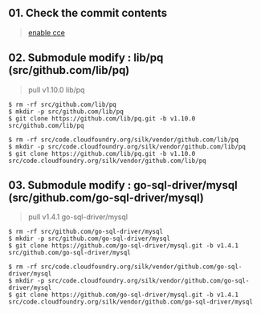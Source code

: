 ## 01. Check the commit contents
> [enable cce](https://github.com/PaaS-TA/silk-release/commit/60db690221b2570cab9721a3e6a18fab7ce92a72)

## 02. Submodule modify : lib/pq (src/github.com/lib/pq)
> pull v1.10.0 lib/pq
``` 
$ rm -rf src/github.com/lib/pq
$ mkdir -p src/github.com/lib/pq
$ git clone https://github.com/lib/pq.git -b v1.10.0 src/github.com/lib/pq

$ rm -rf src/code.cloudfoundry.org/silk/vendor/github.com/lib/pq
$ mkdir -p src/code.cloudfoundry.org/silk/vendor/github.com/lib/pq
$ git clone https://github.com/lib/pq.git -b v1.10.0 src/code.cloudfoundry.org/silk/vendor/github.com/lib/pq
```

## 03. Submodule modify : go-sql-driver/mysql (src/github.com/go-sql-driver/mysql)
> pull v1.4.1 go-sql-driver/mysql
``` 
$ rm -rf src/github.com/go-sql-driver/mysql
$ mkdir -p src/github.com/go-sql-driver/mysql
$ git clone https://github.com/go-sql-driver/mysql.git -b v1.4.1 src/github.com/go-sql-driver/mysql

$ rm -rf src/code.cloudfoundry.org/silk/vendor/github.com/go-sql-driver/mysql
$ mkdir -p src/code.cloudfoundry.org/silk/vendor/github.com/go-sql-driver/mysql
$ git clone https://github.com/go-sql-driver/mysql.git -b v1.4.1 src/code.cloudfoundry.org/silk/vendor/github.com/go-sql-driver/mysql
```